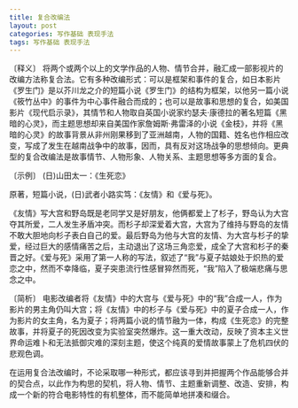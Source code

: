```yaml
---
title: 复合改编法
layout: post
categories: 写作基础 表现手法
tags: 写作基础 表现手法
---
```


〔释义〕 将两个或两个以上的文学作品的人物、情节合并，融汇成一部影视片的改编方法称复合法。它有多种改编形式：可以是框架和事件的复合，如日本影片《罗生门》是以芥川龙之介的短篇小说《罗生门》的结构为框架，以他另一篇小说《筱竹丛中》的事件为中心事件融合而成的；也可以是故事和思想的复合，如美国影片《现代启示录》，其情节和人物取自英国小说家约瑟夫·康德拉的著名短篇《黑暗的心灵》，而主题思想却来自美国作家詹姆斯·弗雷泽的小说《金枝》，并将《黑暗的心灵》的故事背景从非州刚果移到了亚洲越南，人物的国籍、姓名也作相应改变，写成了发生在越南战争中的故事，因而，具有反对这场战争的思想倾向。更典型的复合改编法是故事情节、人物形象、人物关系、主题思想等多方面的复合。

〔示例〕 (日)山田太一：《生死恋》

原著，短篇小说，(日)武者小路实笃：《友情》和《爱与死》。

《友情》写大宫和野岛既是老同学又是好朋友，他俩都爱上了杉子，野岛认为大宫夺其所爱，二人发生矛盾冲突。而杉子却深爱着大宫，大宫为了维持与野岛的友情不敢大胆地向杉子表白自己的爱。最后野岛为他与大宫的友情、为大宫与杉子的挚爱，经过巨大的感情痛苦之后，主动退出了这场三角恋爱，成全了大宫和杉子的秦晋之好。《爱与死》采用了第一人称的写法，叙述了“我”与夏子姑娘处于炽热的爱恋之中，然而不幸降临，夏子突患流行性感冒猝然而死，“我”陷入了极端悲痛与思念之中。

〔简析〕 电影改编者将《友情》中的大宫与《爱与死》中的“我”合成一人，作为影片的男主角仍叫大宫；将《友情》中的杉子与《爱与死》中的夏子合成一人，作为影片的女主角，名为夏子；将两篇小说的情节融为一体，构成《生死恋》的完整故事，并将夏子的死因改变为实验室突然爆炸。这一重大改动，反映了资本主义世界命运难卜和无法抵御灾难的深刻主题，使这个纯真的爱情故事蒙上了危机四伏的悲观色调。

在运用复合法改编时，不论采取哪一种形式，都应该寻到并把握两个作品能够合并的契合点，以此作为构思的契机，将人物、情节、主题重新调整、改造、安排，构成一个新的符合电影特性的有机整体，而不能简单地拼凑和缀合。 